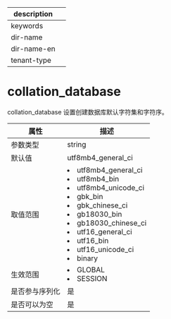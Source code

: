 |description||
|---|---|
|keywords||
|dir-name||
|dir-name-en||
|tenant-type||

# collation_database

collation_database 设置创建数据库默认字符集和字符序。

| **属性**  |                                      **描述**                                       |
|---------|---------------------|
| 参数类型    | string                                                                            |
| 默认值     | utf8mb4_general_ci                                                                |
| 取值范围    | <li> utf8mb4_general_ci   <li> utf8mb4_bin   <li> utf8mb4_unicode_ci   <li> gbk_bin   <li> gbk_chinese_ci   <li> gb18030_bin   <li> gb18030_chinese_ci   <li> utf16_general_ci   <li> utf16_bin   <li> utf16_unicode_ci   <li> binary    |
| 生效范围    | <li> GLOBAL   <li> SESSION                                                              |
| 是否参与序列化 | 是                                                                                 |
| 是否可以为空  | 是                                                                                 |
